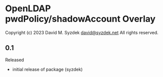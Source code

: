 
OpenLDAP pwdPolicy/shadowAccount Overlay
========================================

Copyright (c) 2023 David M. Syzdek <david@syzdek.net>
All rights reserved.


0.1
---
   Released
   - initial release of package (syzdek)

